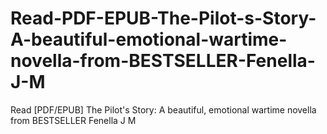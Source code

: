 # Read-PDF-EPUB-The-Pilot-s-Story-A-beautiful-emotional-wartime-novella-from-BESTSELLER-Fenella-J-M
Read [PDF/EPUB] The Pilot's Story: A beautiful, emotional wartime novella from BESTSELLER Fenella J M
